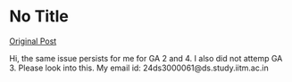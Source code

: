 # No Title

[Original Post](https://discourse.onlinedegree.iitm.ac.in/t/166816/3)

<p>Hi, the same issue persists for me for GA 2 and 4. I also did not attemp GA 3. Please look into this. My email id: 24ds3000061@ds.study.iitm.ac.in</p>